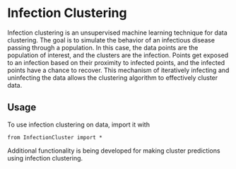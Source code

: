 # Infection Clustering

Infection clustering is an unsupervised machine learning technique for data clustering. The goal is to simulate the behavior of an infectious disease passing through a population. In this case, the data points are the population of interest, and the clusters are the infection. Points get exposed to an infection based on their proximity to infected points, and the infected points have a chance to recover. This mechanism of iteratively infecting and uninfecting the data allows the clustering algorithm to effectively cluster data.

## Usage
To use infection clustering on data, import it with 
```
from InfectionCluster import *
```

Additional functionality is being developed for making cluster predictions using infection clustering. 
